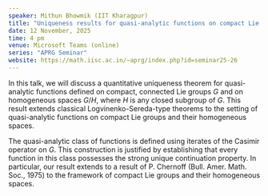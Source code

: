 ```yaml
---
speaker: Mithun Bhowmik (IIT Kharagpur)
title: "Uniqueness results for quasi-analytic functions on compact Lie groups and homogeneous spaces"
date: 12 November, 2025
time: 4 pm
venue: Microsoft Teams (online)
series: "APRG Seminar"
website: https://math.iisc.ac.in/~aprg/index.php?id=seminar25-26
---
```


In this talk, we will discuss a quantitative uniqueness theorem for quasi-analytic functions defined on compact, connected Lie groups $G$ and on homogeneous spaces $G/H$,
where $H$ is any closed subgroup of $G$. This result extends classical Logvinenko-Sereda-type theorems to the setting of quasi-analytic functions on compact Lie groups and
their homogeneous spaces. 

The quasi-analytic class of functions is defined using iterates of the Casimir operator on $G$. This construction is justified by establishing that every function in this
class possesses the strong unique continuation property. In particular, our result extends to a result of P. Chernoff (Bull. Amer. Math. Soc., 1975) to the framework of
compact Lie groups and their homogeneous spaces.
